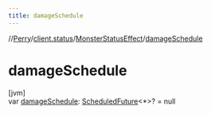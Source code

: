 ```yaml
---
title: damageSchedule
---
```

//[Perry](../../../index.html)/[client.status](../index.html)/[MonsterStatusEffect](index.html)/[damageSchedule](damage-schedule.html)



# damageSchedule



[jvm]\
var [damageSchedule](damage-schedule.html): [ScheduledFuture](https://docs.oracle.com/javase/8/docs/api/java/util/concurrent/ScheduledFuture.html)&lt;*&gt;? = null




